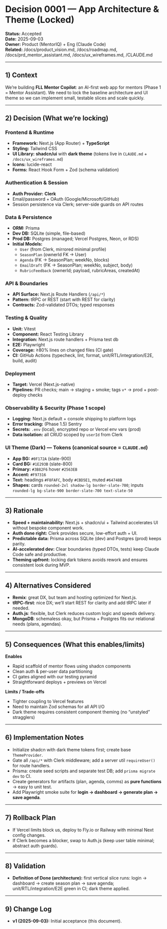 # Decision 0001 — App Architecture & Theme (Locked)

**Status:** Accepted  
**Date:** 2025-09-03  
**Owner:** Product (MentorIQ) + Eng (Claude Code)  
**Related:** /docs/product_vision.md, /docs/roadmap.md, /docs/prd_mentor_assistant.md, /docs/ux_wireframes.md, /CLAUDE.md

---

## 1) Context

We’re building **FLL Mentor Copilot**: an AI-first web app for mentors (Phase 1 = Mentor Assistant). We need to lock the baseline architecture and UI theme so we can implement small, testable slices and scale quickly.

---

## 2) Decision (What we’re locking)

### Frontend & Runtime

- **Framework:** Next.js (App Router) + **TypeScript**
- **Styling:** Tailwind CSS
- **UI Library:** **shadcn/ui** with **dark theme** (tokens live in `CLAUDE.md` + `/docs/ux_wireframes.md`)
- **Icons:** lucide-react
- **Forms:** React Hook Form + Zod (schema validation)

### Authentication & Session

- **Auth Provider:** **Clerk**
- Email/password + OAuth (Google/Microsoft/GitHub)
- Session persistence via Clerk; server-side guards on API routes

### Data & Persistence

- **ORM:** Prisma
- **Dev DB:** SQLite (simple, file-based)
- **Prod DB:** Postgres (managed; Vercel Postgres, Neon, or RDS)
- **Initial Models:**
  - `User` (from Clerk, mirrored minimal profile)
  - `SeasonPlan` (ownerId FK → User)
  - `Agenda` (FK → SeasonPlan; weekNo, blocks)
  - `EmailDraft` (FK → SeasonPlan; weekNo, subject, body)
  - `RubricFeedback` (ownerId; payload, rubricAreas, createdAt)

### API & Boundaries

- **API Surface:** Next.js Route Handlers (`/api/*`)
- **Pattern:** tRPC or REST (start with REST for clarity)
- **Contracts:** Zod-validated DTOs; typed responses

### Testing & Quality

- **Unit:** Vitest
- **Component:** React Testing Library
- **Integration:** Next.js route handlers + Prisma test db
- **E2E:** Playwright
- **Coverage:** ≥80% lines on changed files (CI gate)
- **CI:** GitHub Actions (typecheck, lint, format, unit/RTL/integration/E2E, build, audit)

### Deployment

- **Target:** Vercel (Next.js-native)
- **Pipelines:** PR checks; main → staging + smoke; tags `v*` → prod + post-deploy checks

### Observability & Security (Phase 1 scope)

- **Logging:** Next.js default + console shipping to platform logs
- **Error tracking:** (Phase 1.5) Sentry
- **Secrets:** `.env` (local), encrypted repo or Vercel env vars (prod)
- **Data isolation:** all CRUD scoped by `userId` from Clerk

### UI Theme (Dark) — Tokens (canonical source = `CLAUDE.md`)

- **App BG:** `#0F172A` (slate-900)
- **Card BG:** `#1E293B` (slate-800)
- **Primary:** `#3B82F6` hover `#2563EB`
- **Accent:** `#F97316`
- **Text:** headings `#F8FAFC`, body `#CBD5E1`, muted `#64748B`
- **Shapes:** cards `rounded-2xl shadow-lg border-slate-700`; inputs `rounded-lg bg-slate-900 border-slate-700 text-slate-50`

---

## 3) Rationale

- **Speed + maintainability:** Next.js + shadcn/ui + Tailwind accelerates UI without bespoke component work.
- **Auth done right:** Clerk provides secure, low-effort auth + UI.
- **Predictable data:** Prisma across SQLite (dev) and Postgres (prod) keeps parity.
- **AI-accelerated dev:** Clear boundaries (typed DTOs, tests) keep Claude Code safe and productive.
- **Theming upfront:** locking dark tokens avoids rework and ensures consistent look during MVP.

---

## 4) Alternatives Considered

- **Remix**: great DX, but team and hosting optimized for Next.js.
- **tRPC-first**: nice DX; we’ll start REST for clarity and add tRPC later if needed.
- **Auth.js**: flexible, but Clerk reduces custom logic and speeds delivery.
- **MongoDB**: schemaless okay, but Prisma + Postgres fits our relational needs (plans, agendas).

---

## 5) Consequences (What this enables/limits)

**Enables**

- Rapid scaffold of mentor flows using shadcn components
- Clean auth & per-user data partitioning
- CI gates aligned with our testing pyramid
- Straightforward deploys + previews on Vercel

**Limits / Trade-offs**

- Tighter coupling to Vercel features
- Need to maintain Zod schemas for all API I/O
- Dark theme requires consistent component theming (no “unstyled” stragglers)

---

## 6) Implementation Notes

- Initialize shadcn with dark theme tokens first; create base `ThemeProvider`.
- Gate all `/api/*` with Clerk middleware; add a server util `requireUser()` for route handlers.
- Prisma: create seed scripts and separate test DB; add `prisma migrate dev` to CI.
- Create generators for artifacts (plan, agenda, comms) as **pure functions** → easy to unit test.
- Add Playwright smoke suite for **login → dashboard → generate plan → save agenda**.

---

## 7) Rollback Plan

- If Vercel limits block us, deploy to Fly.io or Railway with minimal Next config changes.
- If Clerk becomes a blocker, swap to Auth.js (keep user table minimal; abstract auth guards).

---

## 8) Validation

- **Definition of Done (architecture):** first vertical slice runs: login → dashboard → create season plan → save agenda; unit/RTL/integration/E2E green in CI; dark theme applied.

---

## 9) Change Log

- **v1 (2025-09-03):** Initial acceptance (this document).
